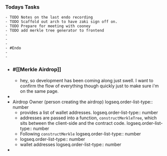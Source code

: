 ### Todays Tasks
	- TODO Notes on the last endo recording
	- TODO Scaffold out arch to have zaki sign off on.
	- TODO Prepare for meeting with cooney
	- TODO add merkle tree generator to frontend
	-
	-
	-
	- #Endo
	-
	-
- ### #[[Merkle Airdrop]]
	- hey, so development has been coming along just swell. I want to confirm the flow of everything though quickly just to make sure i'm on the same page.
-
- Airdrop Owner (person creating the airdrop)
  logseq.order-list-type:: number
	- provides a list of wallet addresses.
	  logseq.order-list-type:: number
	- addresses are passed into a function, `constructMerkleTree`, which sits between the client-side and the contract code. 
	  logseq.order-list-type:: number
	- Following `constructMerkle`
	  logseq.order-list-type:: number
	- logseq.order-list-type:: number
	- wallet addresses
	  logseq.order-list-type:: number
-